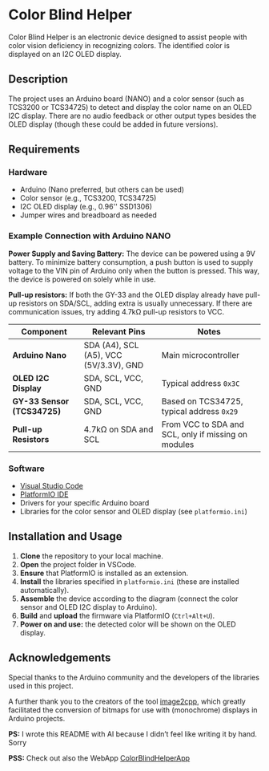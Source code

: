 # Color Blind Helper

Color Blind Helper is an electronic device designed to assist people with color vision deficiency in recognizing colors. The identified color is displayed on an I2C OLED display.

## Description

The project uses an Arduino board (NANO) and a color sensor (such as TCS3200 or TCS34725) to detect and display the color name on an OLED I2C display. There are no audio feedback or other output types besides the OLED display (though these could be added in future versions).

## Requirements

### Hardware

- Arduino (Nano preferred, but others can be used)
- Color sensor (e.g., TCS3200, TCS34725)
- I2C OLED display (e.g., 0.96'' SSD1306)
- Jumper wires and breadboard as needed

### Example Connection with Arduino NANO

**Power Supply and Saving Battery:** The device can be powered using a 9V battery. To minimize battery consumption, a push button is used to supply voltage to the VIN pin of Arduino only when the button is pressed. This way, the device is powered on solely while in use.

**Pull-up resistors:** If both the GY-33 and the OLED display already have pull-up resistors on SDA/SCL, adding extra is usually unnecessary. If there are communication issues, try adding 4.7kΩ pull-up resistors to VCC.

| Component                  | Relevant Pins                            | Notes                                                      |
|----------------------------|------------------------------------------|------------------------------------------------------------|
| **Arduino Nano**           | SDA (A4), SCL (A5), VCC (5V/3.3V), GND  | Main microcontroller                                       |
| **OLED I2C Display**       | SDA, SCL, VCC, GND                       | Typical address `0x3C`                                     |
| **GY-33 Sensor (TCS34725)**| SDA, SCL, VCC, GND                       | Based on TCS34725, typical address `0x29`                  |
| **Pull-up Resistors**      | 4.7kΩ on SDA and SCL                     | From VCC to SDA and SCL, only if missing on modules        |

### Software

- [Visual Studio Code](https://code.visualstudio.com/)
- [PlatformIO IDE](https://platformio.org/install/ide?install=vscode)
- Drivers for your specific Arduino board
- Libraries for the color sensor and OLED display (see `platformio.ini`)

## Installation and Usage

1. **Clone** the repository to your local machine.
2. **Open** the project folder in VSCode.
3. **Ensure** that PlatformIO is installed as an extension.
4. **Install** the libraries specified in `platformio.ini` (these are installed automatically).
5. **Assemble** the device according to the diagram (connect the color sensor and OLED I2C display to Arduino).
6. **Build** and **upload** the firmware via PlatformIO (`Ctrl+Alt+U`).
7. **Power on and use:** the detected color will be shown on the OLED display.

## Acknowledgements

Special thanks to the Arduino community and the developers of the libraries used in this project.

A further thank you to the creators of the tool [image2cpp](https://javl.github.io/image2cpp/), which greatly facilitated the conversion of bitmaps for use with (monochrome) displays in Arduino projects.


**PS:** I wrote this README with AI because I didn’t feel like writing it by hand. Sorry

**PSS:** Check out also the WebApp [ColorBlindHelperApp](https://colorblindhelper.uk/)